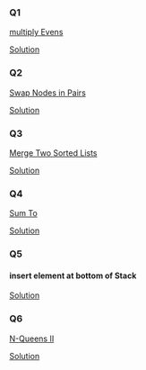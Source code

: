 <h3>Q1</h3>

<a href = "https://github.com/AbdullmenemFayez/Data-Structer-course-2022-2023/blob/main/9.Recursion/Solution/im/Screenshot%202022-12-14%20190715.png">multiply Evens</a>

<a href = "https://github.com/AbdullmenemFayez/Data-Structer-course-2022-2023/blob/main/9.Recursion/Solution/multiplyEvens.java">Solution</a>

<h3>Q2</h3>

<a href = "https://leetcode.com/problems/swap-nodes-in-pairs/description/?fbclid=IwAR17f98aD-_gZJLeWv06XkqEteZPHIyrHdw_iNcwcPx-H1Drj4fZsInctxU">Swap Nodes in Pairs</a>

<a href ="https://github.com/AbdullmenemFayez/Data-Structer-course-2022-2023/blob/main/9.Recursion/Solution/Swap%20Nodes%20in%20Pairs.java">Solution</a>


<h3>Q3</h3>

<a href = "https://leetcode.com/problems/merge-two-sorted-lists/description/?fbclid=IwAR1SRaDRdUCL_nbbFHNE6q58AK5z1OmM2P6G8MRRzi6z_UiV5Q5XrBsnPME">Merge Two Sorted Lists</a>

<a href ="https://github.com/AbdullmenemFayez/Data-Structer-course-2022-2023/blob/main/9.Recursion/Solution/Merge%20Two%20Sorted%20Lists.java">Solution</a>


<h3>Q4</h3>

<a href = "https://github.com/AbdullmenemFayez/Data-Structer-course-2022-2023/blob/main/9.Recursion/Solution/im/Screenshot%202022-12-14%20191941.png">Sum To</a>

<a href ="https://github.com/AbdullmenemFayez/Data-Structer-course-2022-2023/blob/main/9.Recursion/Solution/sumTo.java">Solution</a>

<h3>Q5</h3>

<h4>insert element at bottom of Stack</h4>

<a href ="https://github.com/AbdullmenemFayez/Data-Structer-course-2022-2023/blob/main/9.Recursion/Solution/insert%20element%20at%20bottom%20of%20Stack.java">Solution</a>


<h3>Q6</h3>

<a href = "https://leetcode.com/problems/n-queens-ii/description/?fbclid=IwAR1f6hMkfmmb2brwk5n_85Hd38vA2JK85iwZRalGnuGjxfSEQhQY12VRtvA">N-Queens II</a>

<a href ="https://github.com/AbdullmenemFayez/Data-Structer-course-2022-2023/blob/main/9.Recursion/Solution/N-Queens%20II.java">Solution</a>
